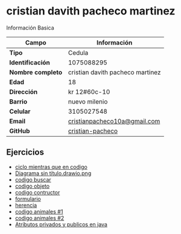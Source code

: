# cristian davith pacheco martinez
Información Basica

| Campo | Información |
| --- | --- |
| **Tipo** | Cedula |
| **Identificación** | 1075088295|
| **Nombre completo** | cristian davith pacheco martinez |
| **Edad** | 18 |
| **Dirección** | kr 12#60c-10|
| **Barrio** | nuevo milenio |
| **Celular** | 3105027548|
| **Email** | cristianpacheco10a@gmail.com |
| **GitHub** |[cristian-pacheco](https://github.com/Cristian-pacheco) |

## Ejercicios
- [ciclo mientras que en codigo](codigo.md)
- [Diagrama sin título.drawio.png](Diagrama%20sin%20t%C3%ADtulo.drawio.png)
- [codigo buscar](codigobuscar.md)
- [codigo objeto](objeto.md)
- [codigo contructor](contructor.md)
- [formulario](formulario.md)
- [herencia](Herencia.md)
- [codigo animales #1](animal.md)
- [codigo animales #2](animales2.md)
- [Atributos privados y publicos en java](java1.md)
